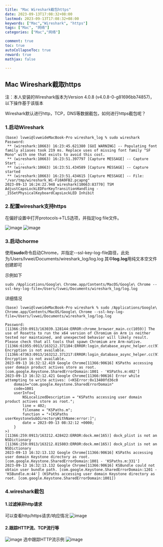 ```yaml
---
title: "Mac Wireshark截包https"
date: 2023-09-13T17:08:32+08:00
lastmod: 2023-09-13T17:08:32+08:00
keywords: ["Mac","Wireshark", "https"]
tags: ["Mac", "网络"]
categories: ["Mac","网络"]

comment: true
toc: true
autoCollapseToc: true
reward: true
mathjax: false

---
```


<!--more-->

## Mac Wireshark截取https
注：本人安装的Wireshark版本为Version 4.0.8 (v4.0.8-0-g81696bb74857)，以下操作基于该版本

Wireshark默认进行http，TCP，DNS等数据截包，如何进行https截包呢？

### 1.启动Wireshark

```shell
(base) lvwei@lvweideMacBook-Pro wireshark_log % sudo wireshark
Password:
 ** (wireshark:10663) 16:23:45.621380 [GUI WARNING] -- Populating font family aliases took 219 ms. Replace uses of missing font family "SF Mono" with one that exists to avoid this cost. 
 ** (wireshark:10663) 16:23:51.397797 [Capture MESSAGE] -- Capture Start ...
 ** (wireshark:10663) 16:23:51.434589 [Capture MESSAGE] -- Capture started
 ** (wireshark:10663) 16:23:51.434615 [Capture MESSAGE] -- File: "/var/tmp/wireshark_Wi-Fi0A9FB2.pcapng"
2023-09-13 16:24:22.948 wireshark[10663:83770] TSM AdjustCapsLockLEDForKeyTransitionHandling - _ISSetPhysicalKeyboardCapsLockLED Inhibit

```

### 2.配置wireshark支持https
在偏好设置中打开protocols->TLS选项，并指定log file文件。

![image](/images/post/Mac-wireshark截包https/tls_setting1.jpg)
![image](/images/post/Mac-wireshark截包https/tls_setting2.jpg)

### 3.启动chorme

使用**sudo**命令启动Chrome，并指定--ssl-key-log-file路径，此处为/Users/lvwei/Documents/wireshark_log/log.log
其中**log.log**用纯文本空文件创建即可

示例如下

```shell
sudo /Applications/Google\ Chrome.app/Contents/MacOS/Google\ Chrome --ssl-key-log-file=/Users/lvwei/Documents/wireshark_log/log.log
```

详细情况
```shell
(base) lvwei@lvweideMacBook-Pro wireshark % sudo /Applications/Google\ Chrome.app/Contents/MacOS/Google\ Chrome --ssl-key-log-file=/Users/lvwei/Documents/wireshark_log/log.log

Password:
[11366:259:0913/163039.128144:ERROR:chrome_browser_main.cc(1059)] The use of Rosetta to run the x64 version of Chromium on Arm is neither tested nor maintained, and unexpected behavior will likely result. Please check that all tools that spawn Chromium are Arm-native.
[11366:61955:0913/163212.371104:ERROR:login_database_async_helper.cc(97)] Encryption is not available.
[11366:47363:0913/163212.371217:ERROR:login_database_async_helper.cc(97)] Encryption is not available.
2023-09-13 16:32:12.419 Google Chrome[11366:90616] KSPaths accessing user domain product actives store as root. [com.google.Keystone.SharedErrorDomain:1001 - 'KSPaths.m:402']
2023-09-13 16:32:12.421 Google Chrome[11366:90616] Error while attempting to write actives: (<KSError:0x13400fd36c0
	domain="com.google.Keystone.SharedErrorDomain"
	code=1001
	userInfo={
		NSLocalizedDescription = "KSPaths accessing user domain product actives store as root.";
		line = 402;
		filename = "KSPaths.m";
		function = "+[KSPaths userKeystoneSubDirectoryWithName:error:]";
		date = 2023-09-13 08:32:12 +0000;
	}
>)
[11366:259:0913/163212.428422:ERROR:dock.mm(165)] dock_plist is not an NSDictionary
[11366:259:0913/163212.815803:ERROR:dock.mm(165)] dock_plist is not an NSDictionary
2023-09-13 16:32:13.132 Google Chrome[11366:90616] KSPaths accessing user domain Keystone directory as root. [com.google.Keystone.SharedErrorDomain:1001 - 'KSPaths.m:331']
2023-09-13 16:32:13.132 Google Chrome[11366:90616] KSBundle could not obtain user bundle path. [com.google.Keystone.SharedErrorDomain:1201 - 'KSBundle.m:44'] (KSPaths accessing user domain Keystone directory as root. [com.google.Keystone.SharedErrorDomain:1001])

```

### 4.wireshark截包
#### 1.过滤掉非http请求
可以查看http/https请求/响应情况
![image](/images/post/Mac-wireshark截包https/main.jpg)

#### 2.跟踪HTTP流、TCP流行等
![image](/images/post/Mac-wireshark截包https/main1.jpg)
选中跟踪HTTP流示例
![image](/images/post/Mac-wireshark截包https/main2.jpg)
